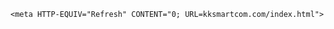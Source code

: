 

 <html xmlns="http://www.w3.org/1999/xhtml" lang="fr">

<body>
	<!-- <A HREF="kksmartcom.com/index.html"></A> -->

    <meta HTTP-EQUIV="Refresh" CONTENT="0; URL=kksmartcom.com/index.html">
</body>

</html>